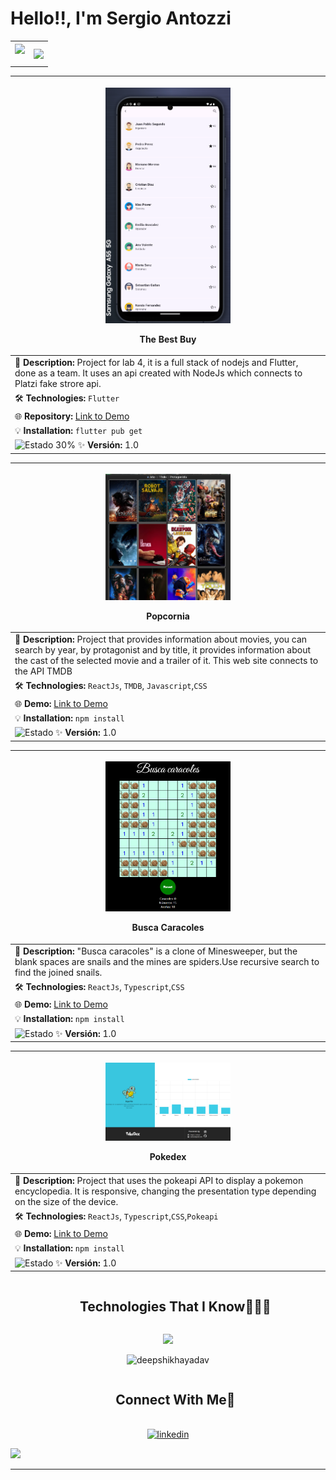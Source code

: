  # Hello!!, I'm Sergio Antozzi


<table align="center">
<tr border="none">
<td width="50%" align="center">
  
  <img  align="center"  src="https://github-readme-stats.vercel.app/api?username=santozzi&theme=dark&show_icons=true&count_private=true" />
  <br></br>
  
</td>

<td width="50%" align="center">

  <img  align="center"  src="https://github-readme-stats.anuraghazra1.vercel.app/api/top-langs/?username=santozzi&theme=dark&hide_border=false&no-bg=true&no-frame=true&langs_count=5"/>
  
  </td>
</tr>
</table>


| <p align="center"> <img src="./images/flutterproject.png" width="200" > <p>**The Best Buy**               |
|------------------------------------------------------------------------------|
| 🔹 **Description:** Project for lab 4, it is a full stack of nodejs and Flutter, done as a team. It uses an api created with NodeJs which connects to Platzi fake strore api.|
| 🛠️ **Technologies:** `Flutter`|
| 🌐 **Repository:** [Link to Demo](https://github.com/santozzi/lab4tp2) |
| 💡 **Installation:** `flutter pub get`  |
| ![Estado](https://img.shields.io/badge/estado-en%20proceso-yellow)  30% ✨ **Versión:** 1.0 |                          


| <p align="center"> <img src="./images/popcornia.png" width="200" > <p>**Popcornia**                 |
|------------------------------------------------------------------------------|
| 🔹 **Description:** Project that provides information about movies, you can search by year, by protagonist and by title, it provides information about the cast of the selected movie and a trailer of it. This web site connects to the API TMDB|
| 🛠️ **Technologies:** `ReactJs`, `TMDB`, `Javascript`,`CSS`|
| 🌐 **Demo:** [Link to Demo](https://santozzi.github.io/popcornia/) |
| 💡 **Installation:** `npm install`  |
| ![Estado](https://img.shields.io/badge/estado-en%20proceso-yellow)  ✨ **Versión:** 1.0 |                          

| <p align="center"> <img src="./images/buscacaracoles.png" width="200" > <p>**Busca Caracoles**                 |
|------------------------------------------------------------------------------|
| 🔹 **Description:** "Busca caracoles" is a clone of Minesweeper, but the blank spaces are snails and the mines are spiders.Use recursive search to find the joined snails. |
| 🛠️ **Technologies:** `ReactJs`, `Typescript`,`CSS`| |
| 🌐 **Demo:** [Link to Demo](https://santozzi.github.io/buscacaracoles/) |
| 💡 **Installation:** `npm install`  |
| ![Estado](https://img.shields.io/badge/estado-en%20proceso-yellow)  ✨ **Versión:** 1.0 |

| <p align="center"> <img src="./images/pokedesk.png" width="200" > <p>**Pokedex**                 |
|------------------------------------------------------------------------------|
| 🔹 **Description:** Project that uses the pokeapi API to display a pokemon encyclopedia. It is responsive, changing the presentation type depending on the size of the device. |
| 🛠️ **Technologies:** `ReactJs`, `Typescript`,`CSS`,`Pokeapi`| |
| 🌐 **Demo:** [Link to Demo](https://santozzi.github.io/pokedex/) |
| 💡 **Installation:** `npm install`  |
| ![Estado](https://img.shields.io/badge/estado-en%20proceso-yellow)  ✨ **Versión:** 1.0 |



</p>        
<!--- stats (end) -->


<!--h1 without bottom border-->

  <ul align="center">
    <summary><h2 style="display: inline-block">Technologies That I Know👨🏻‍💻</h2></summary>
  </ul>

<!--tech stack icons-->
<p align="center">
   <img src="https://skillicons.dev/icons?i=git,css,discord,docker,postgres,express,firebase,github,html,java,js,linux,md,materialui,nginx,mongodb,mysql,nodejs,postman,py,react,tailwind,ts,vscode,&perline=12" />

</p>




>
<p align="center">
<img src="https://github-profile-summary-cards.vercel.app/api/cards/profile-details?username=santozzi&theme=dracula&hide_border=true"  width="520" alt="deepshikhayadav"/>
</p>
<!-- Connect with me -->
<!--h2 without bottom border-->
<div id="user-content-toc">
  <ul align="center">
    <summary><h2 style="display: inline-block">Connect With Me🤝</h2></summary>
  </ul>
</div>

<!--icons and links-->
<p align="center">
<a href="https://www.linkedin.com/in/sergio-antozzi-961891173/" target="blank"><img align="center" src="https://user-images.githubusercontent.com/88904952/234979284-68c11d7f-1acc-4f0c-ac78-044e1037d7b0.png" alt="linkedin" height="50" width="50" /></a>

  
</p>





<!--horizontal divider(gradiant)-->
<img src="https://user-images.githubusercontent.com/73097560/115834477-dbab4500-a447-11eb-908a-139a6edaec5c.gif">

----------------------------------------------------------------------

